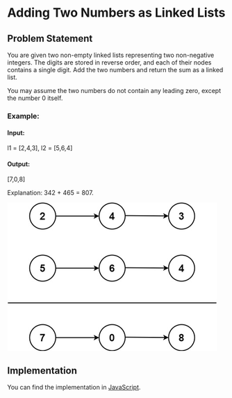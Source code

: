 # Adding Two Numbers as Linked Lists

## Problem Statement

You are given two non-empty linked lists representing two non-negative integers. The digits are stored in reverse order, and each of their nodes contains a single digit. Add the two numbers and return the sum as a linked list.

You may assume the two numbers do not contain any leading zero, except the number 0 itself.

### Example:

#### Input:

l1 = [2,4,3], l2 = [5,6,4]

#### Output:

[7,0,8]

Explanation: 342 + 465 = 807.

![Alt text](image.png)

## Implementation

You can find the implementation in [JavaScript](solution1.js).

